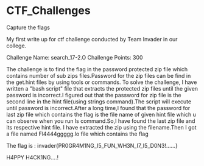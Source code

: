 # CTF_Challenges
Capture the flags

My first write up for ctf challenge conducted by Team Invader in our college.

Challenge Name: search_17-2.O
Challenge Points: 300

              
The challenge is to find the flag in the password protected zip file which contains number of sub zips files.Password for the zip files can be find in the get.hint files by using tools or commands.
         To solve the challenge, I have written a "bash script" file that extracts the protected zip files until the given password is incorrect.I figured out that the password for zip file is the second line in the hint file(using strings command).The script will execute until password is incorrect.After a long time,I found that the password for last zip file which contains the flag is the file name of given hint file which u can observe when you run ls command.So,I have found the last zip file and its respective hint file. I have extracted the zip using the filename.Then I got a file named Fl4444ggggg.lo file which contains the flag

The flag is : invader{PR0GR4M1NG_I5_FUN_WH3N_I7_I5_D0N3!......}

 H4PPY H4CK1NG....!

